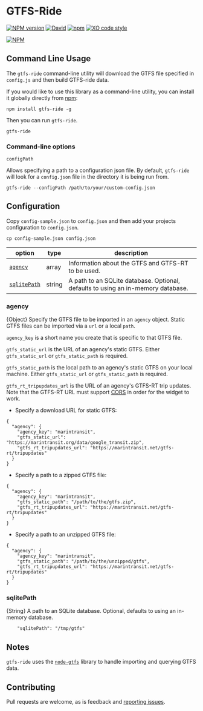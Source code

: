 
# GTFS-Ride

[![NPM version](https://img.shields.io/npm/v/gtfs-ride.svg?style=flat)](https://www.npmjs.com/package/gtfs-ride)
[![David](https://img.shields.io/david/blinktaginc/gtfs-ride.svg)]()
[![npm](https://img.shields.io/npm/dm/gtfs-ride.svg?style=flat)]()
[![XO code style](https://img.shields.io/badge/code_style-XO-5ed9c7.svg)](https://github.com/sindresorhus/xo)

[![NPM](https://nodei.co/npm/gtfs-ride.png?downloads=true)](https://nodei.co/npm/gtfs-ride/)


## Command Line Usage

The `gtfs-ride` command-line utility will download the GTFS file specified in `config.js` and then build GTFS-ride data.

If you would like to use this library as a command-line utility, you can install it globally directly from [npm](https://npmjs.org):

    npm install gtfs-ride -g

Then you can run `gtfs-ride`.

    gtfs-ride

### Command-line options

`configPath`

Allows specifying a path to a configuration json file. By default, `gtfs-ride` will look for a `config.json` file in the directory it is being run from.

    gtfs-ride --configPath /path/to/your/custom-config.json


## Configuration

Copy `config-sample.json` to `config.json` and then add your projects configuration to `config.json`.

    cp config-sample.json config.json

| option | type | description |
| ------ | ---- | ----------- |
| [`agency`](#agency) | array | Information about the GTFS and GTFS-RT to be used. |
| [`sqlitePath`](#sqlitepath) | string | A path to an SQLite database. Optional, defaults to using an in-memory database. |

### agency

{Object} Specify the GTFS file to be imported in an `agency` object. Static GTFS files can be imported via a `url` or a local `path`.

`agency_key` is a short name you create that is specific to that GTFS file.

`gtfs_static_url` is the URL of an agency's static GTFS. Either `gtfs_static_url` or `gtfs_static_path` is required.

`gtfs_static_path` is the local path to an agency's static GTFS on your local machine. Either `gtfs_static_url` or `gtfs_static_path` is required.

`gtfs_rt_tripupdates_url` is the URL of an agency's GTFS-RT trip updates. Note that the GTFS-RT URL must support [CORS](https://developer.mozilla.org/en-US/docs/Web/HTTP/CORS) in order for the widget to work.

* Specify a download URL for static GTFS:
```
{
  "agency": {
    "agency_key": "marintransit",
    "gtfs_static_url": "https://marintransit.org/data/google_transit.zip",
    "gtfs_rt_tripupdates_url": "https://marintransit.net/gtfs-rt/tripupdates"
  }
}
```

* Specify a path to a zipped GTFS file:
```
{
  "agency": {
    "agency_key": "marintransit",
    "gtfs_static_path": "/path/to/the/gtfs.zip",
    "gtfs_rt_tripupdates_url": "https://marintransit.net/gtfs-rt/tripupdates"
  }
}
```
* Specify a path to an unzipped GTFS file:
```
{
  "agency": {
    "agency_key": "marintransit",
    "gtfs_static_path": "/path/to/the/unzipped/gtfs",
    "gtfs_rt_tripupdates_url": "https://marintransit.net/gtfs-rt/tripupdates"
  }
}
```

### sqlitePath

{String} A path to an SQLite database. Optional, defaults to using an in-memory database.

```
    "sqlitePath": "/tmp/gtfs"
```

## Notes

`gtfs-ride` uses the [`node-gtfs`](https://github.com/blinktaginc/node-gtfs) library to handle importing and querying GTFS data.

## Contributing

Pull requests are welcome, as is feedback and [reporting issues](https://github.com/blinktaginc/gtfs-ride/issues).
